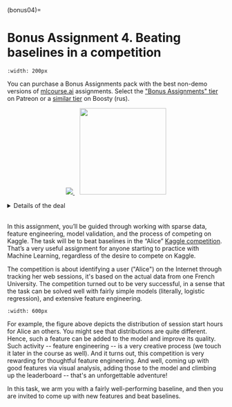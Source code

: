 (bonus04)=

# Bonus Assignment 4. Beating baselines in a competition

```{figure} /_static/img/topic4-teaser.png
:width: 200px
```

You can purchase a Bonus Assignments pack with the best non-demo versions of [mlcourse.ai](https://mlcourse.ai/) assignments. Select the ["Bonus Assignments" tier](https://www.patreon.com/ods_mlcourse) on Patreon or a [similar tier](https://boosty.to/ods_mlcourse/purchase/1142055?ssource=DIRECT&share=subscription_link) on Boosty (rus).

<div class="row">
  <div class="col-md-8" markdown="1">
  <p align="center">
  <a href="https://www.patreon.com/ods_mlcourse">
         <img src="../../_static/img/become_a_patron.png">
  </a>
  &nbsp;&nbsp;
  <a href="https://boosty.to/ods_mlcourse">
         <img src="../../_static/img/boosty_logo.png" width=200px >
  </a>
  </p>
  </div>
  <div class="col-md-4" markdown="1">
  <details>
  <summary>Details of the deal</summary>

mlcourse.ai is still in self-paced mode but we offer you Bonus Assignments with solutions for a contribution of $17/month. The idea is that you pay for ~1-5 months while studying the course materials, but a single contribution is still fine and opens your access to the bonus pack.

Note: the first payment is charged at the moment of joining the Tier Patreon, and the next payment is charged on the 1st day of the next month, thus it's better to purchase the pack in the 1st half of the month.

mlcourse.ai is never supposed to go fully monetized (it's created in the wonderful open ODS.ai community and will remain open and free) but it'd help to cover some operational costs, and Yury also put in quite some effort into assembling all the best assignments into one pack. Please note that unlike the rest of the course content, Bonus Assignments are copyrighted. Informally, Yury's fine if you share the pack with 2-3 friends but public sharing of the Bonus Assignments pack is prohibited.
</details>
  </div>
</div><br>

In this assignment, you’ll be guided through working with sparse data, feature engineering, model validation, and the process of competing on Kaggle. The task will be to beat baselines in the “Alice” [Kaggle competition](https://www.kaggle.com/c/catch-me-if-you-can-intruder-detection-through-webpage-session-tracking2). That’s a very useful assignment for anyone starting to practice with Machine Learning, regardless of the desire to compete on Kaggle.

The competition is about identifying a user ("Alice") on the Internet through tracking her web sessions, it's based on the actual data from one French University. The competition turned out to be very successful, in a sense that the task can be solved well with fairly simple models (literally, logistic regression), and extensive feature engineering.


```{figure} /_static/img/topic6-teaser.png
:width: 600px
```

For example, the figure above depicts the distribution of session start hours for Alice an others. You might see that distributions are quite different. Hence, such a feature can be added to the model and improve its quality. Such activity -- feature engineering -- is a very creative process (we touch it later in the course as well). And it turns out, this competition is very rewarding for thoughtful feature engineering. And well, coming up with good features via visual analysis, adding those to the model and climbing up the leaderboard -- that's an unforgettable adventure!

In this task, we arm you with a fairly well-performing baseline, and then you are invited to come up with new features and beat baselines.
